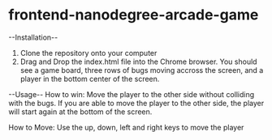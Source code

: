 frontend-nanodegree-arcade-game
===============================

--Installation--
1. Clone the repository onto your computer 
2. Drag and Drop the index.html file into the Chrome browser. You should see a game board, three rows of bugs moving accross the screen, and a player in the bottom center of the screen.

--Usage--
How to win: Move the player to the other side without colliding with the bugs. If you are able to move the player to the other side, the player will start again at the bottom of the screen.

How to Move: Use the up, down, left and right keys to move the player 